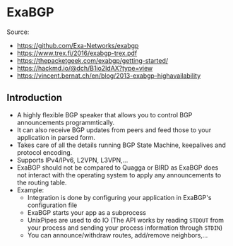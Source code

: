 # ExaBGP

Source:
- <https://github.com/Exa-Networks/exabgp>
- <https://www.trex.fi/2016/exabgp-trex.pdf>
- <https://thepacketgeek.com/exabgp/getting-started/>
- <https://hackmd.io/@dch/B1io2ldAX?type=view>
- <https://vincent.bernat.ch/en/blog/2013-exabgp-highavailability>

## Introduction

- A highly flexible BGP speaker that allows you to control BGP announcements programmtically.
- It can also receive BGP updates from peers and feed those to your application in parsed form.
- Takes care of all the details running BGP State Machine, keepalives and protocol encoding.
- Supports IPv4/IPv6, L2VPN, L3VPN,...
- ExaBGP should not be compared to Quagga or BIRD as ExaBGP does not interact with the operating system to apply any announcements to the routing table.
- Example:
  - Integration is done by configuring your application in ExaBGP's configuration file
  - ExaBGP starts your app as a subprocess
  - UnixPipes are used to do IO (The API works by reading `STDOUT` from your process and sending your process information through `STDIN`)
  - You can announce/withdraw routes, add/remove neighbors,...
